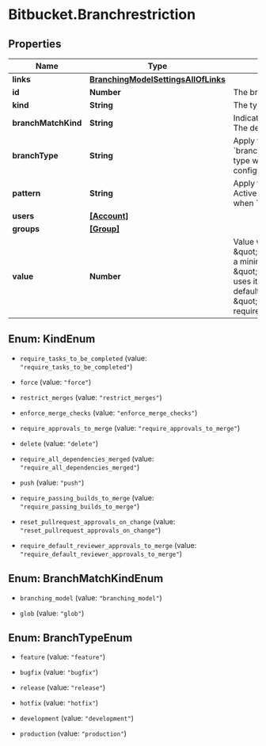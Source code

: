 # Bitbucket.Branchrestriction

## Properties

Name | Type | Description | Notes
------------ | ------------- | ------------- | -------------
**links** | [**BranchingModelSettingsAllOfLinks**](BranchingModelSettingsAllOfLinks.md) |  | [optional] 
**id** | **Number** | The branch restriction status&#39; id. | [optional] 
**kind** | **String** | The type of restriction that is being applied. | 
**branchMatchKind** | **String** | Indicates how the restriction is matched against a branch. The default is &#x60;glob&#x60;. | 
**branchType** | **String** | Apply the restriction to branches of this type. Active when &#x60;branch_match_kind&#x60; is &#x60;branching_model&#x60;. The branch type will be calculated using the branching model configured for the repository. | [optional] 
**pattern** | **String** | Apply the restriction to branches that match this pattern. Active when &#x60;branch_match_kind&#x60; is &#x60;glob&#x60;. Will be empty when &#x60;branch_match_kind&#x60; is &#x60;branching_model&#x60;. | 
**users** | [**[Account]**](Account.md) |  | [optional] 
**groups** | [**[Group]**](Group.md) |  | [optional] 
**value** | **Number** | Value with kind-specific semantics: \&quot;require_approvals_to_merge\&quot; uses it to require a minimum number of approvals on a PR; \&quot;require_default_reviewer_approvals_to_merge\&quot; uses it to require a minimum number of approvals from default reviewers on a PR; \&quot;require_passing_builds_to_merge\&quot; uses it to require a minimum number of passing builds. | [optional] 



## Enum: KindEnum


* `require_tasks_to_be_completed` (value: `"require_tasks_to_be_completed"`)

* `force` (value: `"force"`)

* `restrict_merges` (value: `"restrict_merges"`)

* `enforce_merge_checks` (value: `"enforce_merge_checks"`)

* `require_approvals_to_merge` (value: `"require_approvals_to_merge"`)

* `delete` (value: `"delete"`)

* `require_all_dependencies_merged` (value: `"require_all_dependencies_merged"`)

* `push` (value: `"push"`)

* `require_passing_builds_to_merge` (value: `"require_passing_builds_to_merge"`)

* `reset_pullrequest_approvals_on_change` (value: `"reset_pullrequest_approvals_on_change"`)

* `require_default_reviewer_approvals_to_merge` (value: `"require_default_reviewer_approvals_to_merge"`)





## Enum: BranchMatchKindEnum


* `branching_model` (value: `"branching_model"`)

* `glob` (value: `"glob"`)





## Enum: BranchTypeEnum


* `feature` (value: `"feature"`)

* `bugfix` (value: `"bugfix"`)

* `release` (value: `"release"`)

* `hotfix` (value: `"hotfix"`)

* `development` (value: `"development"`)

* `production` (value: `"production"`)




